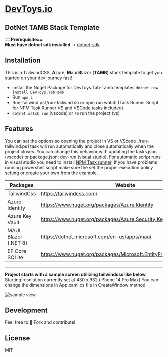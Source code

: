 # [DevToys.io](https://devtoys.io)

## DotNet TAMB Stack Template

**==Prerequisite==**  
**Must have dotnet sdk installed** -> [dotnet-sdk](https://dotnet.microsoft.com/en-us/download)  

## Installation

This is a **T**ailwindCSS, **A**zure, **M**aui **B**lazor (**TAMB**) stack template to get you started on your dev journey fast!

- Install the Nuget Package for DevToys.Tab-Tamb templates
```dotnet new install DevToys.TabTamb```
- Run ``` npm i ```
- Run-tailwind.ps1/run-tailwind.sh or npm run watch (Task Runner Script for NPM Task Runner VS and VSCode tasks included)  
- ``` dotnet watch run ``` (vscode) or ``` F5 ``` run the project (vs)

## Features

You can set the options so opening the project in VS or VScode ./run-tailwind.ps1 task will run automatically and close automatically when the project closes. You can change this behavior with updating the tasks.json (vscode) or package.json: dev-run (visual studio). For automatic script runs in visual studio you need to install [NPM Task runner](https://marketplace.visualstudio.com/items?itemName=MadsKristensen.NPMTaskRunner). If you have problems running powershell script make sure the set the proper execution policy setting or create your own from the example.  

| Packages | Website | Version |
| ------ | ------ | ----- |
| TailwindCss | <https://tailwindcss.com/> | 3.4.1
| Azure Identity | <https://www.nuget.org/packages/Azure.Identity> | 8.0.1
| Azure Key Vault | <https://www.nuget.org/packages/Azure.Security.KeyVault.Secrets> | 8.0.1
| MAUI Blazor (.NET 8) | <https://dotnet.microsoft.com/en-us/apps/maui> | 8.0.1
| EF Core SQLite | <https://www.nuget.org/packages/Microsoft.EntityFrameworkCore/8.0.1> | 8.0.1
___

**Project starts with a sample screen utilizing tailwindcss like below**
Starting resolution currently set at 430 x 932 (iPhone 14 Pro Max)
You can change the dimensions in App.xaml.cs file in CreateWindow method

![sample view](./sample_view.png "Sample View")

## Development

Feel free to 🍴 Fork and contribute!

## License

MIT
